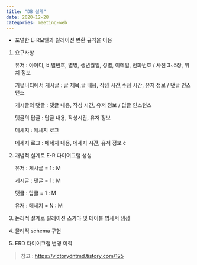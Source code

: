 ```yaml
---
title: "DB 설계"
date: 2020-12-28
categories: meeting-web
---
```


- 포멀한 E-R모델과 릴레이션 변환 규칙을 이용

1. 요구사항

   유저 : 아이디, 비밀번호, 별명, 생년월일, 성별, 이메일, 전화번호 / 사진 3~5장, 위치 정보

   커뮤니티에서 게시글 : 글 제목,글 내용, 작성 시간,수정 시간, 유저 정보 / 댓글 인스턴스

   게시글의 댓글 : 댓글 내용, 작성 시간, 유저 정보 / 답글 인스턴스

   댓글의 답글 : 답글 내용, 작성시간, 유저 정보

   메세지 : 메세지 로그

   메세지 로그 : 메세지 내용, 메세지 시간, 유저 정보
   c

2. 개념적 설계로 E-R 다이어그램 생성

   유저 : 게시글 = 1 : M

   게시글 : 댓글 = 1 : M

   댓글 : 답글 = 1 : M

   유저 : 메세지 = N : M

3. 논리적 설계로 릴레이션 스키마 및 테이블 명세서 생성

4. 물리적 schema 구현

5. ERD 다이어그램 변경 이력

> 참고 : https://victorydntmd.tistory.com/125

